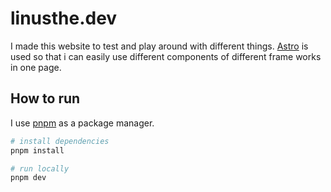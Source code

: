 # linusthe.dev

I made this website to test and play around with different things. [Astro](https://docs.astro.build/en/getting-started/) is used so that i can easily use different components of different frame works in one page.

## How to run

I use [pnpm](https://pnpm.io/) as a package manager.

```bash
# install dependencies
pnpm install

# run locally
pnpm dev
```
